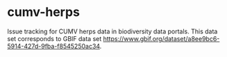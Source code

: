# cumv-herps
Issue tracking for CUMV herps data in biodiversity data portals. This data set corresponds to GBIF data set  https://www.gbif.org/dataset/a8ee9bc6-5914-427d-9fba-f8545250ac34.

